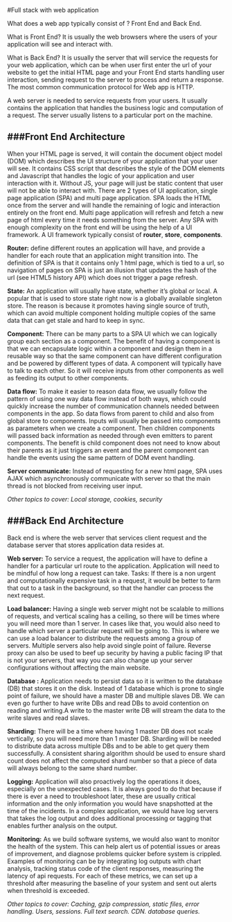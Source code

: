 #Full stack with web application

What does a web app typically consist of ? Front End and Back End.

What is Front End? It is usually the web browsers where the users of your application will see and interact with.

What is Back End? It is usually the server that will service the requests for your web application, which can be when user first enter the url of your website to get the initial HTML page and your Front End starts handling user interaction, sending request to the server to process and return a response. The most common communication protocol for Web app is HTTP.

A web server is needed to service requests from your users. It usually contains the application that handles the business logic and computation of a request. The server usually listens to a particular port on the machine.

###Front End Architecture
------
When your HTML page is served, it will contain the document object model (DOM) which describes the UI structure of your application that your user will see. It contains CSS script that describes the style of the DOM elements and Javascript that handles the logic of your application and user interaction with it. Without JS, your page will just be static content that user will not be able to interact with. There are 2 types of UI application, single page application (SPA) and multi page application. SPA loads the HTML once from the server and will handle the remaining of logic and interaction entirely on the front end. Multi page application will refresh and fetch a new page of html every time it needs something from the server.
Any SPA with enough complexity on the front end will be using the help of a UI framework. A UI framework typically consist of **router**, **store**, **components**.

**Router:** define different routes an application will have, and provide a handler for each route that an application might transition into. The definition of SPA is that it contains only 1 html page, which is tied to a url, so navigation of pages on SPA is just an illusion that updates the hash of the url (see HTML5 history API) which does not trigger a page refresh.

**State:** An application will usually have state, whether it’s global or local. A popular that is used to store state right now is a globally available singleton store. The reason is because it promotes having single source of truth, which can avoid multiple component holding multiple copies of the same data that can get stale and hard to keep in sync.

**Component:** There can be many parts to a SPA UI which we can logically group each section as a component. The benefit of having a component is that we can encapsulate logic within a component and design them in a reusable way so that the same component can have different configuration and be powered by different types of data. A component will typically have to talk to each other. So it will receive inputs from other components as well as feeding its output to other components.

**Data flow:** To make it easier to reason data flow, we usually follow the pattern of using one way data flow instead of both ways, which could quickly increase the number of communication channels needed between components in the app. So data flows from parent to child and also from global store to components. Inputs will usually be passed into components as parameters when we create a component. Then children components will passed back information as needed through even emitters to parent components. The benefit is child component does not need to know about their parents as it just triggers an event and the parent component can handle the events using the same pattern of DOM event handling.

**Server communicate:** Instead of requesting for a new html page, SPA uses AJAX which asynchronously communicate with server so that the main thread is not blocked from receiving user input.

_Other topics to cover: Local storage, cookies, security_

###Back End Architecture
------
Back end is where the web server that services client request and the database server that stores application data resides at.

**Web server:** To service a request, the application will have to define a handler for a particular url route to the application. Application will need to be mindful of how long a request can take.
Tasks: If there is a non urgent and computationally expensive task in a request, it would be better to farm that out to a task in the background, so that the handler can process the next request.

**Load balancer:** Having a single web server might not be scalable to millions of requests, and vertical scaling has a ceiling, so there will be times where you will need more than 1 server. In cases like that, you would also need to handle which server a particular request will be going to. This is where we can use a load balancer to distribute the requests among a group of servers. Multiple servers also help avoid single point of failure. Reverse proxy can also be used to beef up security by having a public facing IP that is not your servers, that way you can also change up your server configurations without affecting the main website.

**Database :** Application needs to persist data so it is written to the database (DB) that stores it on the disk. Instead of 1 database which is prone to single point of failure, we should have a master DB and multiple slaves DB. We can even go further to have write DBs and read DBs to avoid contention on reading and writing.A write to the master write DB will stream the data to the write slaves and read slaves.

**Sharding:** There will be a time where having 1 master DB does not scale vertically, so you will need more than 1 master DB. Sharding will be needed to distribute data across multiple DBs and to be able to get query them successfully. A consistent sharing algorithm should be used to ensure shard count does not affect the computed shard number so that a piece of data will always belong to the same shard number.

**Logging:** Application will also proactively log the operations it does, especially on the unexpected cases. It is always good to do that because if there is ever a need to troubleshoot later, these are usually critical information and the only information you would have snapshotted at the time of the incidents. In a complex application, we would have log servers that takes the log output and does additional processing or tagging that enables further analysis on the output.

**Monitoring:** As we build software systems, we would also want to monitor the health of the system. This can help alert us of potential issues or areas of improvement, and diagnose problems quicker before system is crippled. Examples of monitoring can be by integrating log outputs with chart analysis, tracking status code of the client responses, measuring the latency of api requests. For each of these metrics, we can set up a threshold after measuring the baseline of your system and sent out alerts when threshold is exceeded.

_Other topics to cover: Caching, gzip compression, static files, error handling. Users, sessions. Full text search. CDN. database queries._
